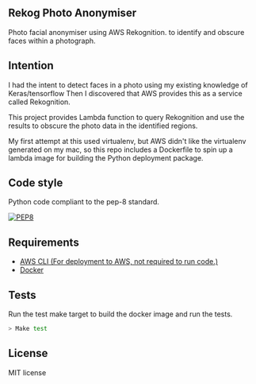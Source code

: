 ## Rekog Photo Anonymiser
Photo facial anonymiser using AWS Rekognition. to identify and obscure faces within a photograph.

## Intention
I had the intent to detect faces in a photo using my existing knowledge of Keras/tensorflow
Then I discovered that AWS provides this as a service called Rekognition.

This project provides Lambda function to query Rekognition and use the results to obscure the photo data in the identified regions.

My first attempt at this used virtualenv, but AWS didn't like the virtualenv generated on my mac, so this repo includes a Dockerfile to spin up a lambda image for building the Python deployment package.

## Code style
Python code compliant to the pep-8 standard.

[![PEP8](https://img.shields.io/badge/code%20style-pep8-orange.svg)](https://www.python.org/dev/peps/pep-0008/)
 
## Requirements

* [AWS CLI (For deployment to AWS, not required to run code.)](https://aws.amazon.com/cli/)
* [Docker](https://www.docker.com/community-edition)

## Tests
Run the test make target to build the docker image and run the tests.
```bash
> Make test
```
## License
MIT license